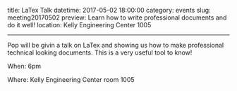 title: LaTex Talk
datetime: 2017-05-02 18:00:00
category: events
slug: meeting20170502
preview: Learn how to write professional documents and do it well!
location: Kelly Engineering Center 1005

---

Pop will be givin a talk on LaTex and showing us how to make 
professional technical looking documents. This is a very useful 
tool to know!

When: 6pm

Where: Kelly Engineering Center room 1005
